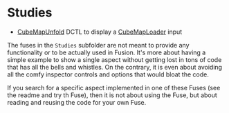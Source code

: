 # Studies

* [CubeMapUnfold](CubeMapUnfold.md) DCTL to display a [CubeMapLoader](CubeMapLoader.md) input

The fuses in the `Studies` subfolder are not meant to provide any functionality or to be actually used in Fusion. It's more about having a simple example to show a single aspect without getting lost in tons of code that has all the bells and whistles. On the contrary, it is even about avoiding all the comfy inspector controls and options that would bloat the code.

If you search for a specific aspect implemented in one of these Fuses (see the readme and try th Fuse), then it is not about using the Fuse, but about reading and reusing the code for your own Fuse.
